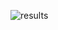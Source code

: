 ![results](https://github.com/MCTasdelen/UAV_detection_and_tracking/assets/103220416/8a8a3d16-23ac-43f1-bb49-f17fb608aa76)
